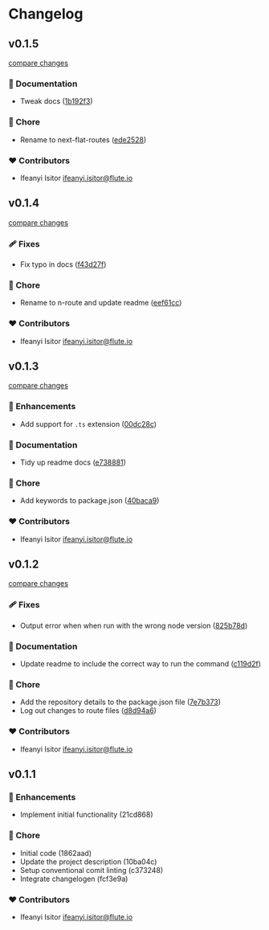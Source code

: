 # Changelog

## v0.1.5

[compare changes](https://github.com/ifyio/next-flat-routes/compare/v0.1.4...v0.1.5)

### 📖 Documentation

- Tweak docs ([1b192f3](https://github.com/ifyio/next-flat-routes/commit/1b192f3))

### 🏡 Chore

- Rename to next-flat-routes ([ede2528](https://github.com/ifyio/next-flat-routes/commit/ede2528))

### ❤️  Contributors

- Ifeanyi Isitor <ifeanyi.isitor@flute.io>

## v0.1.4

[compare changes](https://github.com/ifyio/next-flat-routes/compare/v0.1.3...v0.1.4)

### 🩹 Fixes

- Fix typo in docs ([f43d27f](https://github.com/ifyio/next-flat-routes/commit/f43d27f))

### 🏡 Chore

- Rename to n-route and update readme ([eef61cc](https://github.com/ifyio/next-flat-routes/commit/eef61cc))

### ❤️ Contributors

- Ifeanyi Isitor <ifeanyi.isitor@flute.io>

## v0.1.3

[compare changes](https://github.com/ifyio/next-flat-routes/compare/v0.1.2...v0.1.3)

### 🚀 Enhancements

- Add support for `.ts` extension ([00dc28c](https://github.com/ifyio/next-flat-routes/commit/00dc28c))

### 📖 Documentation

- Tidy up readme docs ([e738881](https://github.com/ifyio/next-flat-routes/commit/e738881))

### 🏡 Chore

- Add keywords to package.json ([40baca9](https://github.com/ifyio/next-flat-routes/commit/40baca9))

### ❤️ Contributors

- Ifeanyi Isitor <ifeanyi.isitor@flute.io>

## v0.1.2

[compare changes](https://github.com/ifyio/next-flat-routes/compare/v0.1.1...v0.1.2)

### 🩹 Fixes

- Output error when when run with the wrong node version ([825b78d](https://github.com/ifyio/next-flat-routes/commit/825b78d))

### 📖 Documentation

- Update readme to include the correct way to run the command ([c119d2f](https://github.com/ifyio/next-flat-routes/commit/c119d2f))

### 🏡 Chore

- Add the repository details to the package.json file ([7e7b373](https://github.com/ifyio/next-flat-routes/commit/7e7b373))
- Log out changes to route files ([d8d94a6](https://github.com/ifyio/next-flat-routes/commit/d8d94a6))

### ❤️ Contributors

- Ifeanyi Isitor <ifeanyi.isitor@flute.io>

## v0.1.1

### 🚀 Enhancements

- Implement initial functionality (21cd868)

### 🏡 Chore

- Initial code (1862aad)
- Update the project description (10ba04c)
- Setup conventional comit linting (c373248)
- Integrate changelogen (fcf3e9a)

### ❤️ Contributors

- Ifeanyi Isitor <ifeanyi.isitor@flute.io>
